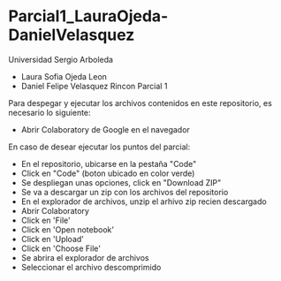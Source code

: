 # Parcial1_LauraOjeda-DanielVelasquez
Universidad Sergio Arboleda 
* Laura Sofia Ojeda Leon 
* Daniel Felipe Velasquez Rincon 
Parcial 1

Para despegar y ejecutar los archivos contenidos en este repositorio, es necesario lo siguiente:
* Abrir Colaboratory de Google en el navegador

En caso de desear ejecutar los puntos del parcial: 
* En el repositorio, ubicarse en la pestaña "Code"
* Click en "Code" (boton ubicado en color verde)
* Se despliegan unas opciones, click en "Download ZIP"
* Se va a descargar un zip con los archivos del repositorio
* En el explorador de archivos, unzip el arhivo zip recien descargado
* Abrir Colaboratory
* Click en 'File'
* Click en 'Open notebook'
* Click en 'Upload'
* Click en 'Choose File'
* Se abrira el explorador de archivos
* Seleccionar el archivo descomprimido
